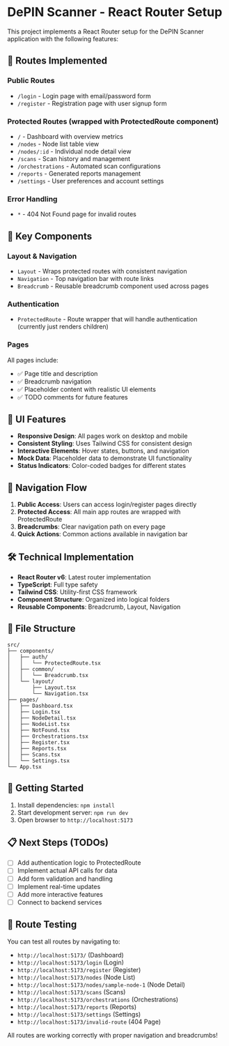 # DePIN Scanner - React Router Setup

This project implements a React Router setup for the DePIN Scanner application with the following features:

## 🚀 Routes Implemented

### Public Routes
- `/login` - Login page with email/password form
- `/register` - Registration page with user signup form

### Protected Routes (wrapped with ProtectedRoute component)
- `/` - Dashboard with overview metrics
- `/nodes` - Node list table view
- `/nodes/:id` - Individual node detail view
- `/scans` - Scan history and management
- `/orchestrations` - Automated scan configurations
- `/reports` - Generated reports management
- `/settings` - User preferences and account settings

### Error Handling
- `*` - 404 Not Found page for invalid routes

## 🔧 Key Components

### Layout & Navigation
- `Layout` - Wraps protected routes with consistent navigation
- `Navigation` - Top navigation bar with route links
- `Breadcrumb` - Reusable breadcrumb component used across pages

### Authentication
- `ProtectedRoute` - Route wrapper that will handle authentication (currently just renders children)

### Pages
All pages include:
- ✅ Page title and description
- ✅ Breadcrumb navigation
- ✅ Placeholder content with realistic UI elements
- ✅ TODO comments for future features

## 🎨 UI Features

- **Responsive Design**: All pages work on desktop and mobile
- **Consistent Styling**: Uses Tailwind CSS for consistent design
- **Interactive Elements**: Hover states, buttons, and navigation
- **Mock Data**: Placeholder data to demonstrate UI functionality
- **Status Indicators**: Color-coded badges for different states

## 🔄 Navigation Flow

1. **Public Access**: Users can access login/register pages directly
2. **Protected Access**: All main app routes are wrapped with ProtectedRoute
3. **Breadcrumbs**: Clear navigation path on every page
4. **Quick Actions**: Common actions available in navigation bar

## 🛠️ Technical Implementation

- **React Router v6**: Latest router implementation
- **TypeScript**: Full type safety
- **Tailwind CSS**: Utility-first CSS framework
- **Component Structure**: Organized into logical folders
- **Reusable Components**: Breadcrumb, Layout, Navigation

## 📁 File Structure

```
src/
├── components/
│   ├── auth/
│   │   └── ProtectedRoute.tsx
│   ├── common/
│   │   └── Breadcrumb.tsx
│   └── layout/
│       ├── Layout.tsx
│       └── Navigation.tsx
├── pages/
│   ├── Dashboard.tsx
│   ├── Login.tsx
│   ├── NodeDetail.tsx
│   ├── NodeList.tsx
│   ├── NotFound.tsx
│   ├── Orchestrations.tsx
│   ├── Register.tsx
│   ├── Reports.tsx
│   ├── Scans.tsx
│   └── Settings.tsx
└── App.tsx
```

## 🚀 Getting Started

1. Install dependencies: `npm install`
2. Start development server: `npm run dev`
3. Open browser to `http://localhost:5173`

## 📋 Next Steps (TODOs)

- [ ] Add authentication logic to ProtectedRoute
- [ ] Implement actual API calls for data
- [ ] Add form validation and handling
- [ ] Implement real-time updates
- [ ] Add more interactive features
- [ ] Connect to backend services

## 🔗 Route Testing

You can test all routes by navigating to:
- `http://localhost:5173/` (Dashboard)
- `http://localhost:5173/login` (Login)
- `http://localhost:5173/register` (Register)
- `http://localhost:5173/nodes` (Node List)
- `http://localhost:5173/nodes/sample-node-1` (Node Detail)
- `http://localhost:5173/scans` (Scans)
- `http://localhost:5173/orchestrations` (Orchestrations)
- `http://localhost:5173/reports` (Reports)
- `http://localhost:5173/settings` (Settings)
- `http://localhost:5173/invalid-route` (404 Page)

All routes are working correctly with proper navigation and breadcrumbs!
